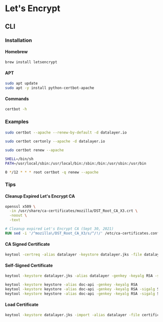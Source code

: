 # Let's Encrypt

<!--
https://letsencrypt.org/certificates/
https://letsencrypt.org/docs/dst-root-ca-x3-expiration-september-2021/
https://scotthelme.co.uk/lets-encrypt-old-root-expiration/
https://medium.com/geekculture/will-you-be-impacted-by-letsencrypt-dst-root-ca-x3-expiration-d54a018df257
-->

## CLI

### Installation

#### Homebrew

```sh
brew install letsencrypt
```

#### APT

```sh
sudo apt update
sudo apt -y install python-certbot-apache
```

#### Commands

```sh
certbot -h
```

### Examples

####

```sh
sudo certbot --apache --renew-by-default -d datalayer.io
```

```sh
sudo certbot certonly --apache -d datalayer.io
```

```sh
sudo certbot renew --apache
```

```sh
SHELL=/bin/sh
PATH=/usr/local/sbin:/usr/local/bin:/sbin:/bin:/usr/sbin:/usr/bin

0 */12 * * * root certbot -q renew --apache
```

### Tips

#### Cleanup Expired Let's Encrypt CA

```sh
openssl x509 \
  -in /usr/share/ca-certificates/mozilla/DST_Root_CA_X3.crt \
  -noout \
  -text
```

```Dockerfile
# Cleanup expired Let's Encrypt CA (Sept 30, 2021)
RUN sed -i '/^mozilla\/DST_Root_CA_X3/s/^/!/' /etc/ca-certificates.conf && update-ca-certificates -f
```

#### CA Signed Certificate

```sh
keytool -certreq -alias datalayer -keystore datalayer.jks -file datalayer.csr
```

#### Self-Signed Certificate

```sh
keytool -keystore datalayer.jks -alias datalayer -genkey -keyalg RSA -sigalg SHA256withRSA -validity 365
```

```sh
keytool -keystore keystore -alias doc-api -genkey -keyalg RSA
keytool -keystore keystore -alias doc-api -genkey -keyalg RSA -sigalg SHA256withRSA
keytool -keystore keystore -alias doc-api -genkey -keyalg RSA -sigalg SHA256withRSA -ext 'SAN=dns:doc.datalayer.io,dns:*.datalayer.io'
```

#### Load Certificate

```sh
keytool -keystore datalayer.jks -import -alias datalayer -file certificate.crt -trustcacerts
```

<!-- #### Caddy Configuration

```sh
# Homebrew
cat << EOF > /usr/local/etc/Caddyfile
:80 {
  root /var/www/html

  fastcgi / 127.0.0.1:9000 php {
    index index.php
  }

  gzip

  tls admin@example.com
}
EOF
```

```sh
# Homebrew
brew services restart caddy
``` -->

